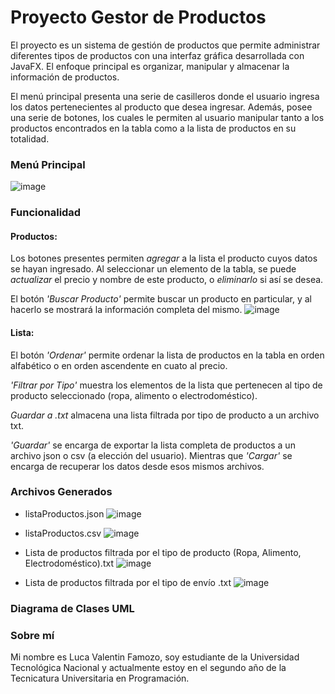 # Proyecto Gestor de Productos

El proyecto es un sistema de gestión de productos que permite administrar diferentes tipos de productos con una interfaz gráfica desarrollada con JavaFX. El enfoque principal es organizar, manipular y almacenar la información de productos.

El menú principal presenta una serie de casilleros donde el usuario ingresa los datos pertenecientes al producto que desea ingresar. Además, posee una serie de botones, los cuales le permiten al usuario manipular tanto a los productos encontrados en la tabla como a la lista de productos en su totalidad.

### Menú Principal
![image](https://github.com/user-attachments/assets/7287e4e8-20f6-4516-9655-8d0e13d43a1f)


### Funcionalidad
#### Productos:
Los botones presentes permiten *agregar* a la lista el producto cuyos datos se hayan ingresado. Al seleccionar un elemento de la tabla, se puede *actualizar* el precio y nombre de este producto, o *eliminarlo* si así se desea.

El botón *'Buscar Producto'* permite buscar un producto en particular, y al hacerlo se mostrará la información completa del mismo.
![image](https://github.com/user-attachments/assets/e0f8e149-0890-4029-aab7-ae0a45865fa7)


 
#### Lista:
El botón *'Ordenar'* permite ordenar la lista de productos en la tabla en orden alfabético o en orden ascendente en cuato al precio.

*'Filtrar por Tipo'* muestra los elementos de la lista que pertenecen al tipo de producto seleccionado (ropa, alimento o electrodoméstico).

*Guardar a .txt* almacena una lista filtrada por tipo de producto a un archivo txt.

*'Guardar'* se encarga de exportar la lista completa de productos a un archivo json o csv (a elección del usuario). Mientras que *'Cargar'* se encarga de recuperar los datos desde esos mismos archivos.

### Archivos Generados
- listaProductos.json
![image](https://github.com/user-attachments/assets/332de287-50e0-4d3a-ad37-0c2cef0e5515)



- listaProductos.csv
![image](https://github.com/user-attachments/assets/7d8d5dac-eeac-41a1-b040-85d5a22e0321)


- Lista de productos filtrada por el tipo de producto (Ropa, Alimento, Electrodoméstico).txt
![image](https://github.com/user-attachments/assets/93b0735b-45da-4f3e-897d-acf35dfa9b2f)



- Lista de productos filtrada por el tipo de envío .txt
![image](https://github.com/user-attachments/assets/65b9944d-2b9d-46cc-9e9c-b649b9cb19eb)



### Diagrama de Clases UML

### Sobre mí
Mi nombre es Luca Valentin Famozo, soy estudiante de la Universidad Tecnológica Nacional y actualmente estoy en el segundo año de la Tecnicatura Universitaria en Programación.
